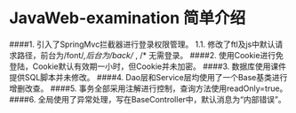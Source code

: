 # JavaWeb-examination 简单介绍


####1. 引入了SpringMvc拦截器进行登录权限管理。
	1.1. 修改了ftl及js中默认请求路径，前台为/font/*,后台为/back/* , /* 无需登录。
####2. 使用Cookie进行免登陆，Cookie默认有效期一小时，但Cookie并未加密。
####3. 数据库使用课件提供SQL脚本并未修改。
####4. Dao层和Service层均使用了一个Base基类进行增删改查。
####5. 事务全部采用注解进行控制，查询方法使用readOnly=true。
####6. 全局使用了异常处理，写在BaseController中，默认消息为“内部错误”。
